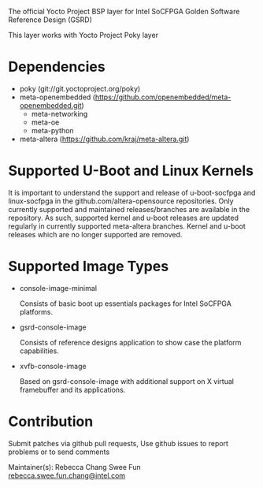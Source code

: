 The official Yocto Project BSP layer for Intel SoCFPGA Golden Software Reference Design (GSRD)

This layer works with Yocto Project Poky layer

Dependencies
============
* poky (git://git.yoctoproject.org/poky)
* meta-openembedded (https://github.com/openembedded/meta-openembedded.git)
    * meta-networking
    * meta-oe
    * meta-python
* meta-altera (https://github.com/kraj/meta-altera.git)

Supported U-Boot and Linux Kernels
==================================
It is important to understand the support and release of u-boot-socfpga
and linux-socfpga in the github.com/altera-opensource repositories.  Only
currently supported and maintained releases/branches are available in the
repository. As such, supported kernel and u-boot releases are updated regularly
in currently supported meta-altera branches.  Kernel and u-boot releases
which are no longer supported are removed.

Supported Image Types
=====================
* console-image-minimal

    Consists of basic boot up essentials packages for Intel SoCFPGA platforms.

* gsrd-console-image

    Consists of reference designs application to show case the platform capabilities.

* xvfb-console-image

    Based on gsrd-console-image with additional support on X virtual framebuffer and its applications.

Contribution
============
Submit patches via github pull requests, Use github issues to report problems or to send comments

Maintainer(s): Rebecca Chang Swee Fun <rebecca.swee.fun.chang@intel.com>

